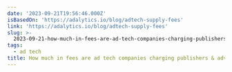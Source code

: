 ```yaml
---
date: '2023-09-21T19:56:46.000Z'
isBasedOn: 'https://adalytics.io/blog/adtech-supply-fees'
link: 'https://adalytics.io/blog/adtech-supply-fees'
slug: >-
  2023-09-21-how-much-in-fees-are-ad-tech-companies-charging-publishers-and-advertisers
tags:
  - ad tech
title: How much in fees are ad tech companies charging publishers & advertisers?
---
```


